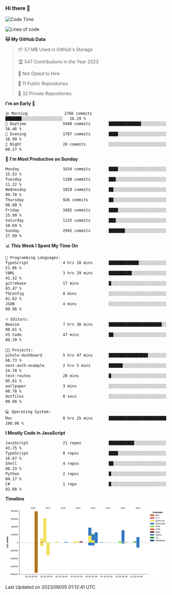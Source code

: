 ### Hi there 👋

<!--
**Clumsy-Coder/Clumsy-Coder** is a ✨ _special_ ✨ repository because its `README.md` (this file) appears on your GitHub profile.

Here are some ideas to get you started:

- 🔭 I’m currently working on ...
- 🌱 I’m currently learning ...
- 👯 I’m looking to collaborate on ...
- 🤔 I’m looking for help with ...
- 💬 Ask me about ...
- 📫 How to reach me: ...
- 😄 Pronouns: ...
- ⚡ Fun fact: ...
-->

<!-- anmol098/waka-readme-stats -->
<!--START_SECTION:waka-->
![Code Time](http://img.shields.io/badge/Code%20Time-363%20hrs%207%20mins-blue)

![Lines of code](https://img.shields.io/badge/From%20Hello%20World%20I%27ve%20Written-3.0%20million%20lines%20of%20code-blue)

**🐱 My GitHub Data** 

> 📦 5.1 MB Used in GitHub's Storage 
 > 
> 🏆 547 Contributions in the Year 2023
 > 
> 🚫 Not Opted to Hire
 > 
> 📜 11 Public Repositories 
 > 
> 🔑 32 Private Repositories 
 > 
**I'm an Early 🐤** 

```text
🌞 Morning                2766 commits        ███████░░░░░░░░░░░░░░░░░░   26.29 % 
🌆 Daytime                5940 commits        ██████████████░░░░░░░░░░░   56.46 % 
🌃 Evening                1787 commits        ████░░░░░░░░░░░░░░░░░░░░░   16.99 % 
🌙 Night                  28 commits          ░░░░░░░░░░░░░░░░░░░░░░░░░   00.27 % 
```
📅 **I'm Most Productive on Sunday** 

```text
Monday                   1634 commits        ████░░░░░░░░░░░░░░░░░░░░░   15.53 % 
Tuesday                  1180 commits        ███░░░░░░░░░░░░░░░░░░░░░░   11.22 % 
Wednesday                1029 commits        ██░░░░░░░░░░░░░░░░░░░░░░░   09.78 % 
Thursday                 926 commits         ██░░░░░░░░░░░░░░░░░░░░░░░   08.80 % 
Friday                   1682 commits        ████░░░░░░░░░░░░░░░░░░░░░   15.99 % 
Saturday                 1125 commits        ███░░░░░░░░░░░░░░░░░░░░░░   10.69 % 
Sunday                   2945 commits        ███████░░░░░░░░░░░░░░░░░░   27.99 % 
```


📊 **This Week I Spent My Time On** 

```text
💬 Programming Languages: 
TypeScript               4 hrs 18 mins       █████████████░░░░░░░░░░░░   51.06 % 
YAML                     3 hrs 29 mins       ██████████░░░░░░░░░░░░░░░   41.32 % 
gitrebase                17 mins             █░░░░░░░░░░░░░░░░░░░░░░░░   03.47 % 
TSConfig                 8 mins              ░░░░░░░░░░░░░░░░░░░░░░░░░   01.62 % 
JSON                     4 mins              ░░░░░░░░░░░░░░░░░░░░░░░░░   00.96 % 

🔥 Editors: 
Neovim                   7 hrs 38 mins       ███████████████████████░░   90.61 % 
VS Code                  47 mins             ██░░░░░░░░░░░░░░░░░░░░░░░   09.39 % 

🐱‍💻 Projects: 
pihole-dashboard         5 hrs 47 mins       █████████████████░░░░░░░░   68.73 % 
next-auth-example        2 hrs 5 mins        ██████░░░░░░░░░░░░░░░░░░░   24.78 % 
test-routes              28 mins             █░░░░░░░░░░░░░░░░░░░░░░░░   05.61 % 
wallpaper                3 mins              ░░░░░░░░░░░░░░░░░░░░░░░░░   00.78 % 
dotfiles                 0 secs              ░░░░░░░░░░░░░░░░░░░░░░░░░   00.08 % 

💻 Operating System: 
Mac                      8 hrs 25 mins       █████████████████████████   100.00 % 
```

**I Mostly Code in JavaScript** 

```text
JavaScript               21 repos            ███████████░░░░░░░░░░░░░░   43.75 % 
TypeScript               8 repos             ████░░░░░░░░░░░░░░░░░░░░░   16.67 % 
Shell                    4 repos             ██░░░░░░░░░░░░░░░░░░░░░░░   08.33 % 
Python                   2 repos             █░░░░░░░░░░░░░░░░░░░░░░░░   04.17 % 
C#                       1 repo              █░░░░░░░░░░░░░░░░░░░░░░░░   02.08 % 
```



**Timeline**

![Lines of Code chart](https://raw.githubusercontent.com/Clumsy-Coder/Clumsy-Coder/main/assets/bar_graph.png)


 Last Updated on 2023/09/05 01:12:41 UTC
<!--END_SECTION:waka-->
